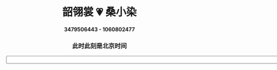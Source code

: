 # <center>韶翎裳 💗 桑小染</center>
#### <center>3479506443 - 1060802477</center>
### <center>此时此刻是北京时间<center>
<center>
<html>

<head>
<meta http-equiv="Content-Type" content="text/html; charset=utf-8">
<title>现在时间</title>
<script type="text/javascript">
var attime;
function clock() {
var time = new Date();
attime = time.getHours() + ":" + time.getMinutes() + ":" + time.getSeconds() ;
document.getElementById("clock").value = attime;
            }
//          setInterval()计时器来显示动态时间。
            setInterval(clock,100);
        </script>
    </head>

<body>
<form>
<input type="text" id="clock" size="99" />
</form>       
</body>

</html>
</center>
